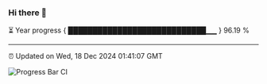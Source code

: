 ### Hi there 👋

⏳ Year progress { ████████████████████████████▁▁ } 96.19 %

---

⏰ Updated on Wed, 18 Dec 2024 01:41:07 GMT

![Progress Bar CI](https://github.com/liununu/liununu/workflows/Progress%20Bar%20CI/badge.svg)
